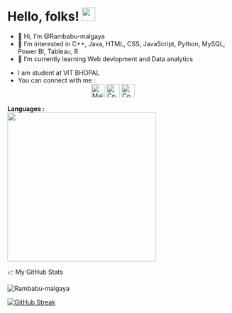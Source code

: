 # Hello, folks! <img src="https://raw.githubusercontent.com/MartinHeinz/MartinHeinz/master/wave.gif" width="30px">
- 👋 Hi, I’m @Rambabu-malgaya
- 👀 I’m interested in C++, Java, HTML, CSS, JavaScript, Python, MySQL, Power BI, Tableau, R 
- 🌱 I’m currently learning Web devlopment and Data analytics
<!--- 📫 How to reach me  Mail to:rambabumalgaya7@gmail.com--->
-  I am student at VIT BHOPAL
- You can connect with  me : 
<br />&nbsp; &nbsp;&nbsp;&nbsp;&nbsp; &nbsp; &nbsp; &nbsp; &nbsp; &nbsp;   &nbsp; &nbsp; &nbsp; &nbsp; &nbsp; &nbsp; &nbsp; &nbsp; &nbsp; &nbsp; &nbsp; &nbsp; &nbsp;[<img height=30 width=30 alt="Mail me" src="https://cdn-icons-png.flaticon.com/512/732/732200.png">](mailto:rambabumalgaya7@gmail.com)
[<img height=30 width=30 alt="Connect on LinkedIn" src="https://cdn-icons-png.flaticon.com/512/174/174857.png">](https://www.linkedin.com/in/rambabu-malgaya/) 
[<img height=30 width=30 alt="Connect on Twitter" src="https://cdn-icons-png.flaticon.com/512/733/733579.png">](https://twitter.com/MalgayaRambabu?s=09)

**Languages :**  
<img align="centre" src="https://github-readme-stats.vercel.app/api/top-langs/?username=Rambabu-malgaya&theme=radical" width="335px" data-canonical->



<!---<p><img align="center" src="https://github-readme-stats.vercel.app/api/top-langs?username=Rambabu-malgaya&show_icons=true&locale=en&layout=compact" alt="Rambabu-malgaya" />--->

📈 My GitHub Stats

<p align="left"> <img src="https://github-readme-stats.vercel.app/api?username=Rambabu-malgaya&show_icons=true&theme=radical&count" alt="Rambabu-malgaya" /> <!--you can use merko/dark/ radical/ merko/ gruvbox/ tokyonight/ onedark/ cobalt/ synthwave/highcontrast/ dracula  ,.-->

  [![GitHub Streak](http://github-readme-streak-stats.herokuapp.com?user=Rambabu-malgaya&theme=prussian&currStreakNum=DDCE2A&currStreakLabel=EADE0C&sideNums=D93A7C&background=141321&sideLabels=FFFFFF)](https://git.io/streak-stats)
<!-- 
Rambabu-malgaya/Rambabu-malgaya is a ✨ special ✨ repository because its `README.md` (this file) appears on your GitHub profile.
You can click the Preview link to take a look at your changes.
--->
